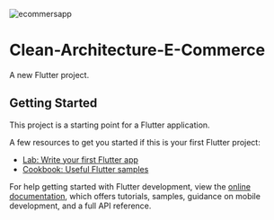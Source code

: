 ![ecommersapp](https://github.com/Abdo73873/Clean-Architecture-E-shop/assets/88721486/c8db5f1c-7576-4598-95e9-e10ed49a172b)
# Clean-Architecture-E-Commerce

A new Flutter project.

## Getting Started

This project is a starting point for a Flutter application.

A few resources to get you started if this is your first Flutter project:

- [Lab: Write your first Flutter app](https://docs.flutter.dev/get-started/codelab)
- [Cookbook: Useful Flutter samples](https://docs.flutter.dev/cookbook)

For help getting started with Flutter development, view the
[online documentation](https://docs.flutter.dev/), which offers tutorials,
samples, guidance on mobile development, and a full API reference.
